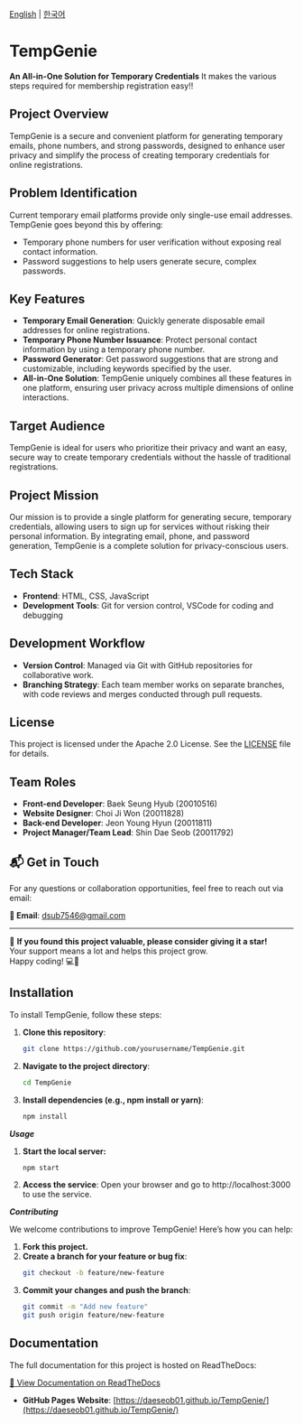 [English](README.md) | [한국어](README_ko.md)

# TempGenie
**An All-in-One Solution for Temporary Credentials**
It makes the various steps required for membership registration easy!!

## Project Overview
TempGenie is a secure and convenient platform for generating temporary emails, phone numbers, and strong passwords, designed to enhance user privacy and simplify the process of creating temporary credentials for online registrations.

## Problem Identification
Current temporary email platforms provide only single-use email addresses. TempGenie goes beyond this by offering:

- Temporary phone numbers for user verification without exposing real contact information.
- Password suggestions to help users generate secure, complex passwords.

## Key Features
- **Temporary Email Generation**: Quickly generate disposable email addresses for online registrations.
- **Temporary Phone Number Issuance**: Protect personal contact information by using a temporary phone number.
- **Password Generator**: Get password suggestions that are strong and customizable, including keywords specified by the user.
- **All-in-One Solution**: TempGenie uniquely combines all these features in one platform, ensuring user privacy across multiple dimensions of online interactions.

## Target Audience
TempGenie is ideal for users who prioritize their privacy and want an easy, secure way to create temporary credentials without the hassle of traditional registrations.

## Project Mission
Our mission is to provide a single platform for generating secure, temporary credentials, allowing users to sign up for services without risking their personal information. By integrating email, phone, and password generation, TempGenie is a complete solution for privacy-conscious users.

## Tech Stack
- **Frontend**: HTML, CSS, JavaScript
- **Development Tools**: Git for version control, VSCode for coding and debugging

## Development Workflow
- **Version Control**: Managed via Git with GitHub repositories for collaborative work.
- **Branching Strategy**: Each team member works on separate branches, with code reviews and merges conducted through pull requests.
  
## License
This project is licensed under the Apache 2.0 License. See the [LICENSE](https://www.apache.org/licenses/LICENSE-2.0) file for details.

## Team Roles
- **Front-end Developer**: Baek Seung Hyub (20010516)
- **Website Designer**: Choi Ji Won (20011828)
- **Back-end Developer**: Jeon Young Hyun (20011811)
- **Project Manager/Team Lead**: Shin Dae Seob (20011792)

## 📬 Get in Touch  
For any questions or collaboration opportunities, feel free to reach out via email:  

**📧 Email**: [dsub7546@gmail.com](mailto:dsub7546@gmail.com)  

---

🌟 **If you found this project valuable, please consider giving it a star!**  
Your support means a lot and helps this project grow.  
Happy coding! 💻🚀

## Installation
To install TempGenie, follow these steps:

1. **Clone this repository**:
   ```bash
   git clone https://github.com/yourusername/TempGenie.git

2. **Navigate to the project directory**:
     ```bash
     cd TempGenie
3. **Install dependencies (e.g., npm install or yarn)**:
      ```bash
      npm install

***Usage***
1. **Start the local server:**
     ```bash
     npm start
2. **Access the service**:
    Open your browser and go to http://localhost:3000 to use the service.

***Contributing***

We welcome contributions to improve TempGenie! Here’s how you can help:

1. **Fork this project.**
2. **Create a branch for your feature or bug fix**:
   ```bash
   git checkout -b feature/new-feature

3. **Commit your changes and push the branch**:
   ```bash
   git commit -m "Add new feature"
   git push origin feature/new-feature

## Documentation

The full documentation for this project is hosted on ReadTheDocs:

[📄 View Documentation on ReadTheDocs](https://tempg.readthedocs.io)
- **GitHub Pages Website**: [https://daeseob01.github.io/TempGenie/](https://daeseob01.github.io/TempGenie/)
